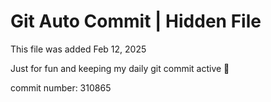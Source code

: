 # Git Auto Commit | Hidden File

This file was added Feb 12, 2025

Just for fun and keeping my daily git commit active 🤪

commit number: 310865
